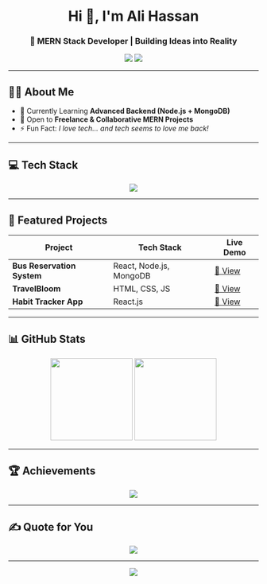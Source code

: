 <!-- Modern GitHub README for Ali Hassan -->

<h1 align="center">Hi 👋, I'm Ali Hassan</h1>
<h3 align="center">🚀 MERN Stack Developer | Building Ideas into Reality</h3>

<p align="center">
  <a href="mailto:chalihassankml@gmail.com"><img src="https://img.shields.io/badge/Email-Contact%20Me-red?style=for-the-badge&logo=gmail&logoColor=white" /></a>
  <a href="https://www.linkedin.com/in/ali-hassan-42256ali/"><img src="https://img.shields.io/badge/LinkedIn-Profile-blue?style=for-the-badge&logo=linkedin&logoColor=white" /></a>
</p>

---

## 👨‍💻 About Me  
- 🌱 Currently Learning **Advanced Backend (Node.js + MongoDB)**  
- 💼 Open to **Freelance & Collaborative MERN Projects**  
- ⚡ Fun Fact: *I love tech... and tech seems to love me back!*  

---

## 💻 Tech Stack  
<p align="center">
  <img src="https://skillicons.dev/icons?i=html,css,js,react,redux,tailwind,bootstrap,nodejs,express,mongodb,mysql,git,github,vercel,netlify,cpp" />
</p>

---

## 📌 Featured Projects  
| Project | Tech Stack | Live Demo |
|---------|------------|-----------|
| **Bus Reservation System** | React, Node.js, MongoDB | [🔗 View](https://github.com/Ali78656/Bus-Reservation) |
| **TravelBloom** | HTML, CSS, JS | [🔗 View](https://github.com/Ali78656/TravelBloom) |
| **Habit Tracker App** | React.js | [🔗 View](https://github.com/Ali78656/Habit-Tracker) |

---

## 📊 GitHub Stats  
<p align="center">
  <img src="https://github-readme-stats.vercel.app/api?username=Ali78656&theme=tokyonight&hide_border=true&show_icons=true" height="165"/>
  <img src="https://github-readme-streak-stats.herokuapp.com/?user=Ali78656&theme=tokyonight&hide_border=true" height="165"/>
</p>

---

## 🏆 Achievements  
<p align="center">
  <img src="https://github-profile-trophy.vercel.app/?username=Ali78656&theme=onedark&no-frame=true&row=1&column=6" />
</p>

---

## ✍ Quote for You  
<p align="center">
  <img src="https://quotes-github-readme.vercel.app/api?type=horizontal&theme=tokyonight" />
</p>

---

<p align="center">
  <img src="https://visitcount.itsvg.in/api?id=Ali78656&icon=0&color=6" />
</p>

